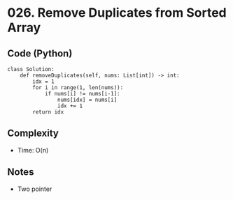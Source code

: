 # 026. Remove Duplicates from Sorted Array

## Code (Python)
```python3
class Solution:
    def removeDuplicates(self, nums: List[int]) -> int:
        idx = 1
        for i in range(1, len(nums)):
            if nums[i] != nums[i-1]:
                nums[idx] = nums[i]
                idx += 1
        return idx
```

## Complexity
- Time: O(n)

## Notes
- Two pointer
